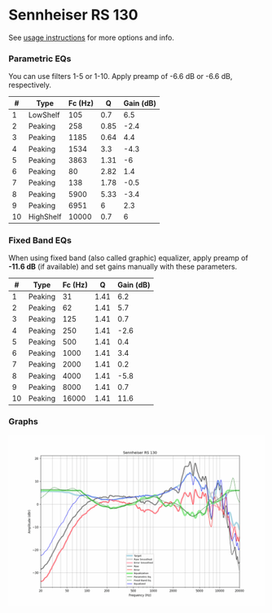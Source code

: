 # Sennheiser RS 130
See [usage instructions](https://github.com/jaakkopasanen/AutoEq#usage) for more options and info.

### Parametric EQs
You can use filters 1-5 or 1-10. Apply preamp of -6.6 dB or -6.6 dB, respectively.

|   # | Type      |   Fc (Hz) |    Q |   Gain (dB) |
|-----|-----------|-----------|------|-------------|
|   1 | LowShelf  |       105 | 0.7  |         6.5 |
|   2 | Peaking   |       258 | 0.85 |        -2.4 |
|   3 | Peaking   |      1185 | 0.64 |         4.4 |
|   4 | Peaking   |      1534 | 3.3  |        -4.3 |
|   5 | Peaking   |      3863 | 1.31 |        -6   |
|   6 | Peaking   |        80 | 2.82 |         1.4 |
|   7 | Peaking   |       138 | 1.78 |        -0.5 |
|   8 | Peaking   |      5900 | 5.33 |        -3.4 |
|   9 | Peaking   |      6951 | 6    |         2.3 |
|  10 | HighShelf |     10000 | 0.7  |         6   |

### Fixed Band EQs
When using fixed band (also called graphic) equalizer, apply preamp of **-11.6 dB** (if available) and set gains manually with these parameters.

|   # | Type    |   Fc (Hz) |    Q |   Gain (dB) |
|-----|---------|-----------|------|-------------|
|   1 | Peaking |        31 | 1.41 |         6.2 |
|   2 | Peaking |        62 | 1.41 |         5.7 |
|   3 | Peaking |       125 | 1.41 |         0.7 |
|   4 | Peaking |       250 | 1.41 |        -2.6 |
|   5 | Peaking |       500 | 1.41 |         0.4 |
|   6 | Peaking |      1000 | 1.41 |         3.4 |
|   7 | Peaking |      2000 | 1.41 |         0.2 |
|   8 | Peaking |      4000 | 1.41 |        -5.8 |
|   9 | Peaking |      8000 | 1.41 |         0.7 |
|  10 | Peaking |     16000 | 1.41 |        11.6 |

### Graphs
![](./Sennheiser%20RS%20130.png)
